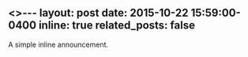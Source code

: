 <>---
layout: post
date: 2015-10-22 15:59:00-0400
inline: true
related_posts: false
---

A simple inline announcement.
